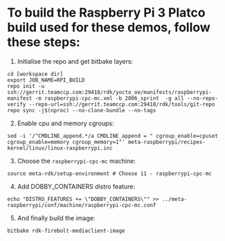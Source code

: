 # To build the Raspberry Pi 3 Platco build used for these demos, follow these steps:


1. Initialise the repo and get bitbake layers:
```
cd [workspace dir]
export JOB_NAME=RPI_BUILD
repo init -u ssh://gerrit.teamccp.com:29418/rdk/yocto_oe/manifests/raspberrypi-manifest -m raspberrypi-cpc-mc.xml -b 2006_sprint  -g all --no-repo-verify --repo-url=ssh://gerrit.teamccp.com:29418/rdk/tools/git-repo
repo sync -j$(nproc) --no-clone-bundle --no-tags
```

2. Enable cpu and memory cgroups:
```
sed -i '/^CMDLINE_append.*/a CMDLINE_append = " cgroup_enable=cpuset cgroup_enable=memory cgroup_memory=1"' meta-raspberrypi/recipes-kernel/linux/linux-raspberrypi.inc
```

3. Choose the `raspberrypi-cpc-mc` machine:
```
source meta-rdk/setup-environment # Choose 11 - raspberrypi-cpc-mc

```

4. Add DOBBY_CONTAINERS distro feature:
```
echo "DISTRO_FEATURES += \"DOBBY_CONTAINERS\"" >> ../meta-raspberrypi/conf/machine/raspberrypi-cpc-mc.conf
```

5. And finally build the image:
```
bitbake rdk-firebolt-mediaclient-image
```
